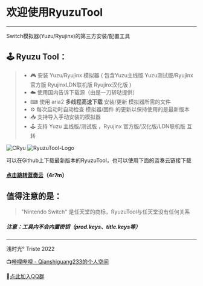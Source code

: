 # 欢迎使用RyuzuTool

------

Switch模拟器(Yuzu/Ryujinx)的第三方安装/配置工具

## 🕹️ Ryuzu Tool：

> * 🎮 安装 Yuzu/Ryujinx 模拟器 ( 包含Yuzu主线版 Yuzu测试版/Ryujinx官方版 RyujinxLDN联机版 Ryujinx汉化版 )
> * ☁️ 使用国内告诉下载源（由是一刀斩哒提供）
> * ⌨ 使用 aria2 **多线程高速下载** 安装/更新 模拟器所需的文件
> * ⚙️ 每次启动时自动检查 模拟器/固件 的更新以保持使用的是最新版本 
> * 📥 支持导入手动安装的模拟器
> * 🕹️ 支持 Yuzu 主线版/测试版 ，Ryujinx 官方版/汉化版/LDN联机版 互转

![CRyu](https://s3.bmp.ovh/imgs/2022/02/e579db97d4876a2f.png)
![RyuzuTool-Logo](https://s3.bmp.ovh/imgs/2022/02/00edfd080f3240f3.png)

可以在Github上下载最新版本的RyuzuTool，也可以使用下面的蓝奏云链接下载

#### [点击跳转蓝奏云](https://qiantime.lanzouw.com/b020eimda)（4r7m）

## 值得注意的是：
>  "Nintendo Switch" 是任天堂的商标，RyuzuTool与任天堂没有任何关系

##### 注意：工具内不会内置密钥（prod.keys、title.keys等）
------

浅时光° Triste 2022

📺[哔哩哔哩 - Qianshiguang233的个人空间](https://space.bilibili.com/1650726013)

🐧[点此加入QQ群](https://qm.qq.com/cgi-bin/qm/qr?k=CYpbVCqv2xdQaRck4IMIuzsZHPYEtN5-&jump_from=webapi)
